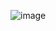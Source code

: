 ![image](https://user-images.githubusercontent.com/47085752/83914737-1f368b00-a772-11ea-87d4-4cbdd31490e0.png)